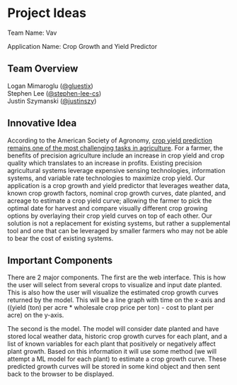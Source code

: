 # Project Ideas

Team Name: Vav

Application Name: Crop Growth and Yield Predictor

## Team Overview

Logan Mimaroglu ([@gluestix](https://github.com/gluestix)) \
Stephen Lee ([@stephen-lee-cs](https://github.com/stephen-lee-cs)) \
Justin Szymanski ([@justinszy](https://github.com/justinszy))

## Innovative Idea

According to the American Society of Agronomy, [crop yield prediction remains one of the most challenging tasks in agriculture](https://www.mdpi.com/journal/agronomy/special_issues/cropprediction_precisionagriculture#:~:text=Crop%20yield%20prediction%20is%20one,%2C%20environmental%2C%20and%20crop%20parameters.). For a farmer, the benefits of precision agriculture include an increase in crop yield and crop quality which translates to an increase in profits. Existing precision agricultural systems leverage expensive sensing technologies, information systems, and variable rate technologies to maximize crop yield. Our application is a crop growth and yield predictor that leverages weather data, known crop growth factors, nominal crop growth curves, date planted, and acreage to estimate a crop yield curve; allowing the farmer to pick the optimal date for harvest and compare visually different crop growing options by overlaying their crop yield curves on top of each other. Our solution is not a replacement for existing systems, but rather a supplemental tool and one that can be leveraged by smaller farmers who may not be able to bear the cost of existing systems.


## Important Components

There are 2 major components. The first are the web interface. This is how the user will select from several crops to visualize and input date planted. This is also how the user will visualize the estimated crop growth curves returned by the model. This will be a line graph with time on the x-axis and ((yield (ton) per acre * wholesale crop price per ton) - cost to plant per acre) on the y-axis.

The second is the model. The model will consider date planted and have stored local weather data, historic crop growth curves for each plant, and a list of known variables for each plant that positively or negatively affect plant growth. Based on this information it will use some method (we will attempt a ML model for each plant) to estimate a crop growth curve. These predicted growth curves will be stored in some kind object and then sent back to the browser to be displayed.
